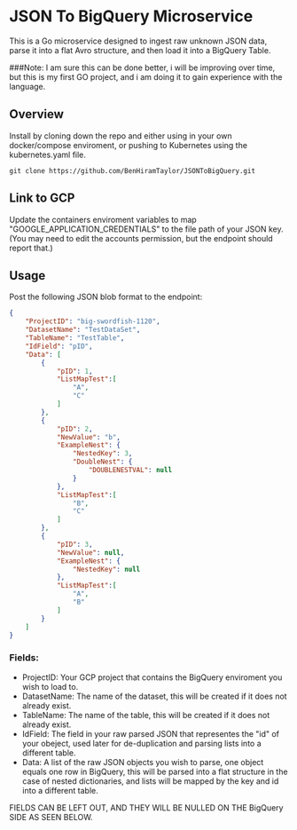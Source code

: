 #  JSON To BigQuery Microservice
This is a Go microservice designed to ingest raw unknown JSON data, parse it into a flat Avro structure, and then load it into a BigQuery Table.

###Note: I am sure this can be done better, i will be improving over time, but this is my first GO project, and i am doing it to gain experience with the language.
## Overview
Install by cloning down the repo and either using in your own docker/compose enviroment, or pushing to Kubernetes using the kubernetes.yaml file.
```shell
git clone https://github.com/BenHiramTaylor/JSONToBigQuery.git
```

## Link to GCP
Update the containers enviroment variables to map "GOOGLE_APPLICATION_CREDENTIALS" to the file path of your JSON key.
(You may need to edit the accounts permission, but the endpoint should report that.)

## Usage
Post the following JSON blob format to the endpoint:
```json
{
    "ProjectID": "big-swordfish-1120", 
    "DatasetName": "TestDataSet", 
    "TableName": "TestTable", 
    "IdField": "pID", 
    "Data": [
        {
            "pID": 1,
            "ListMapTest":[
                "A",
                "C"
            ]
        },
        {
            "pID": 2,
            "NewValue": "b",
            "ExampleNest": {
                "NestedKey": 3,
                "DoubleNest": {
                    "DOUBLENESTVAL": null
                }
            },
            "ListMapTest":[
                "B",
                "C"
            ]
        },
        {
            "pID": 3,
            "NewValue": null,
            "ExampleNest": {
                "NestedKey": null
            },
            "ListMapTest":[
                "A",
                "B"
            ]
        }
    ]
}
```
### Fields:
- ProjectID: Your GCP project that contains the BigQuery enviroment you wish to load to.
- DatasetName: The name of the dataset, this will be created if it does not already exist.
- TableName: The name of the table, this will be created if it does not already exist.
- IdField: The field in your raw parsed JSON that representes the "id" of your obeject, used later for de-duplication and parsing lists into a different table.
- Data: A list of the raw JSON objects you wish to parse, one object equals one row in BigQuery, this will be parsed into a flat structure in the case of nested dictionaries, and lists will be mapped by the key and id into a different table.
  
FIELDS CAN BE LEFT OUT, AND THEY WILL BE NULLED ON THE BigQuery SIDE AS SEEN BELOW.